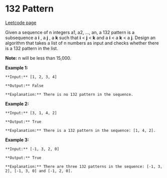 # 132 Pattern
[Leetcode page](https://leetcode.com/problems/132-pattern/description)

Given a sequence of n integers a1, a2, ..., an, a 132 pattern is a subsequence
a **i** , a **j** , a **k** such that **i** < **j** < **k** and a **i** < a
**k** < a **j**. Design an algorithm that takes a list of n numbers as input
and checks whether there is a 132 pattern in the list.

**Note:** n will be less than 15,000.

**Example 1:**  

    
    
    **Input:** [1, 2, 3, 4]
    
    **Output:** False
    
    **Explanation:** There is no 132 pattern in the sequence.
    

**Example 2:**  

    
    
    **Input:** [3, 1, 4, 2]
    
    **Output:** True
    
    **Explanation:** There is a 132 pattern in the sequence: [1, 4, 2].
    

**Example 3:**  

    
    
    **Input:** [-1, 3, 2, 0]
    
    **Output:** True
    
    **Explanation:** There are three 132 patterns in the sequence: [-1, 3, 2], [-1, 3, 0] and [-1, 2, 0].
    

